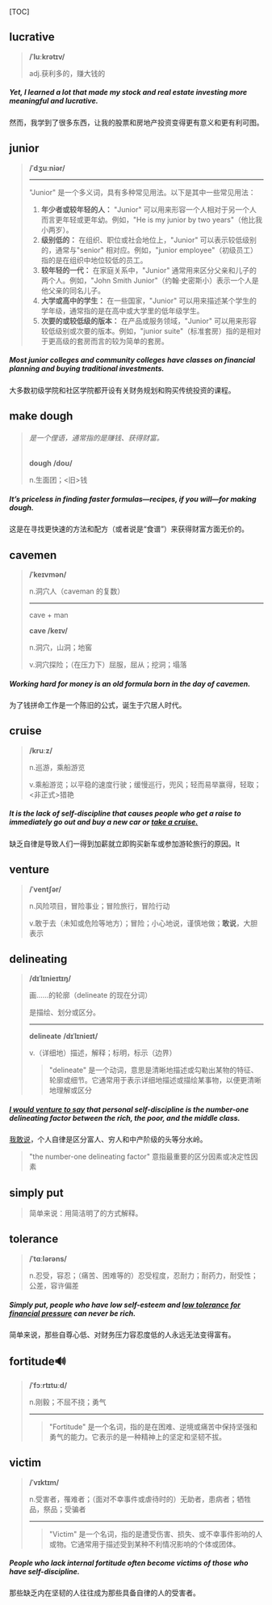[TOC]

## lucrative

> **/ˈluːkrətɪv/**
>
> adj.获利多的，赚大钱的

##### Yet, I learned a lot that made my stock and real estate investing more meaningful and **lucrative**.

然而，我学到了很多东西，让我的股票和房地产投资变得更有意义和更有利可图。

## junior

> **/ˈdʒuːniər/**
>
> ---
>
>
> "Junior" 是一个多义词，具有多种常见用法。以下是其中一些常见用法：
>
> 1. **年少者或较年轻的人：** "Junior" 可以用来形容一个人相对于另一个人而言更年轻或更年幼。例如，"He is my junior by two years"（他比我小两岁）。
> 2. **级别低的：** 在组织、职位或社会地位上，"Junior" 可以表示较低级别的，通常与"senior" 相对应。例如，"junior employee"（初级员工）指的是在组织中地位较低的员工。
> 3. **较年轻的一代：** 在家庭关系中，"Junior" 通常用来区分父亲和儿子的两个人。例如，"John Smith Junior"（约翰·史密斯小）表示一个人是他父亲的同名儿子。
> 4. **大学或高中的学生：** 在一些国家，"Junior" 可以用来描述某个学生的学年级，通常指的是在高中或大学里的低年级学生。
> 5. **次要的或较低级的版本：** 在产品或服务领域，"Junior" 可以用来形容较低级别或次要的版本。例如，"junior suite"（标准套房）指的是相对于更高级的套房而言的较为简单的套房。

##### Most **junior** colleges and community colleges have classes on financial planning and buying traditional investments.

大多数初级学院和社区学院都开设有关财务规划和购买传统投资的课程。

## make dough

>
> ###### 是一个俚语，通常指的是赚钱、获得财富。
> 
>**dough**	**/doʊ/**
> 
>n.生面团；<旧>钱

##### It’s priceless in finding faster formulas—recipes, if you will—for **making dough.**

这是在寻找更快速的方法和配方（或者说是“食谱”）来获得财富方面无价的。

## cavemen

> **/ˈkeɪvmən/**
>
> n.洞穴人（caveman 的复数）
>
> ---
>
> cave + man 
>
> **cave	 /keɪv/**
>
> n.洞穴，山洞；地窖
>
> v.洞穴探险；（在压力下）屈服，屈从；挖洞；塌落

##### Working hard for money is an old formula born in the day of **cavemen**.

为了钱拼命工作是一个陈旧的公式，诞生于穴居人时代。

## cruise

> **/kruːz/**
>
> n.巡游，乘船游览
>
> v.乘船游览；以平稳的速度行驶；缓慢巡行，兜风；轻而易举赢得，轻取；<非正式>猎艳

##### It is the lack of self-discipline that causes people who get a raise to immediately go out and buy a new car or <u>take a **cruise**.</u>

缺乏自律是导致人们一得到加薪就立即购买新车或参加游轮旅行的原因。It

## venture

> **/ˈventʃər/**
>
> n.风险项目，冒险事业；冒险旅行，冒险行动
>
> v.敢于去（未知或危险等地方）；冒险；小心地说，谨慎地做；**敢说**，大胆表示

## delineating

> **/dɪˈlɪnieɪtɪŋ/**
>
> 画……的轮廓（delineate 的现在分词）
>
> 是描绘、划分或区分。
>
> ---
>
> **delineate**	**/dɪˈlɪnieɪt/**
>
> v.（详细地）描述，解释；标明，标示（边界）
>
> > "delineate" 是一个动词，意思是清晰地描述或勾勒出某物的特征、轮廓或细节。它通常用于表示详细地描述或描绘某事物，以便更清晰地理解或区分

##### <u>I would **venture** to say</u> that personal self-discipline is the number-one **delineating** factor between the rich, the poor, and the middle class.

<u>我敢说</u>，个人自律是区分富人、穷人和中产阶级的头等分水岭。

> "the number-one delineating factor" 意指最重要的区分因素或决定性因素

## simply put

> 简单来说：用简洁明了的方式解释。

## tolerance

> **/ˈtɑːlərəns/**
>
> n.忍受，容忍；（痛苦、困难等的）忍受程度，忍耐力；耐药力，耐受性；公差，容许偏差

##### **Simply put**, people who have low self-esteem and <u>low **tolerance** for financial pressure</u> can never be rich.

简单来说，那些自尊心低、对财务压力容忍度低的人永远无法变得富有。

## fortitude🔊

> **/ˈfɔːrtɪtuːd/**
>
> n.刚毅；不屈不挠；勇气
>
> ---
>
> > "Fortitude" 是一个名词，指的是在困难、逆境或痛苦中保持坚强和勇气的能力。它表示的是一种精神上的坚定和坚韧不拔。

## victim

> **/ˈvɪktɪm/**
>
> n.受害者，罹难者；（面对不幸事件或虐待时的）无助者，患病者；牺牲品，祭品；受骗者
>
> ---
>
> > "Victim" 是一个名词，指的是遭受伤害、损失、或不幸事件影响的人或物。它通常用于描述受到某种不利情况影响的个体或团体。

##### People who lack internal **fortitude** often become **victims** of those who have self-discipline.

那些缺乏内在坚韧的人往往成为那些具备自律的人的受害者。